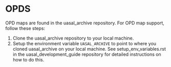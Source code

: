 # OPDS
OPD maps are found in the uasal_archive repository. For OPD map support, follow these steps:
1. Clone the uasal_archive repository to your local machine.
2. Setup the environment variable `UASAL_ARCHIVE` to point to where you cloned uasal_archive on your local machine. See setup_env_variables.rst in the uasal_development_guide repository for detailed instructions on how to do this.